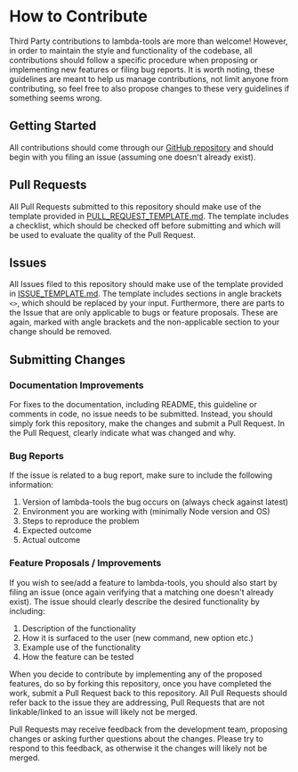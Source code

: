 # How to Contribute

Third Party contributions to lambda-tools are more than welcome! However, in order to maintain the style and functionality of the codebase, all contributions should follow a specific procedure when proposing or implementing new features or filing bug reports. It is worth noting, these guidelines are meant to help us manage contributions, not limit anyone from contributing, so feel free to also propose changes to these very guidelines if something seems wrong.

## Getting Started

All contributions should come through our [GitHub repository](https://github.com/testlio/lambda-tools) and should begin with you filing an issue (assuming one doesn't already exist).

## Pull Requests

All Pull Requests submitted to this repository should make use of the template provided in [PULL_REQUEST_TEMPLATE.md](/PULL_REQUEST_TEMPLATE.md). The template includes a checklist, which should be checked off before submitting and which will be used to evaluate the quality of the Pull Request.

## Issues

All Issues filed to this repository should make use of the template provided in [ISSUE_TEMPLATE.md](/ISSUE_TEMPLATE.md). The template includes sections in angle brackets `<>`, which should be replaced by your input. Furthermore, there are parts to the Issue that are only applicable to bugs or feature proposals. These are again, marked with angle brackets and the non-applicable section to your change should be removed.

## Submitting Changes

### Documentation Improvements

For fixes to the documentation, including README, this guideline or comments in code, no issue needs to be submitted. Instead, you should simply fork this repository, make the changes and submit a Pull Request. In the Pull Request, clearly indicate what was changed and why.

### Bug Reports

If the issue is related to a bug report, make sure to include the following information:

1. Version of lambda-tools the bug occurs on (always check against latest)
2. Environment you are working with (minimally Node version and OS)
2. Steps to reproduce the problem
3. Expected outcome
4. Actual outcome

### Feature Proposals / Improvements

If you wish to see/add a feature to lambda-tools, you should also start by filing an issue (once again verifying that a matching one doesn't already exist). The issue should clearly describe the desired functionality by including:

1. Description of the functionality
2. How it is surfaced to the user (new command, new option etc.)
3. Example use of the functionality
4. How the feature can be tested

When you decide to contribute by implementing any of the proposed features, do so by forking this repository, once you have completed the work, submit a Pull Request back to this repository. All Pull Requests should refer back to the issue they are addressing, Pull Requests that are not linkable/linked to an issue will likely not be merged.

Pull Requests may receive feedback from the development team, proposing changes or asking further questions about the changes. Please try to respond to this feedback, as otherwise it the changes will likely not be merged.
